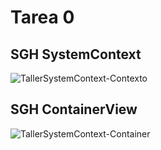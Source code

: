 # Tarea 0

## SGH SystemContext

![TallerSystemContext-Contexto](https://user-images.githubusercontent.com/59297197/130335246-17b3ba5a-5ee6-420c-a19f-0d68d311dcfd.png)

## SGH ContainerView

![TallerSystemContext-Container](https://user-images.githubusercontent.com/59297197/130335261-d4a3f2ab-246f-4cfd-90a1-cdfa594e2294.png)
